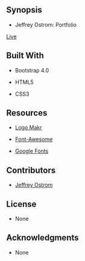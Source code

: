 Synopsis
-------------------------------------------------------------------------------------

- Jeffrey Ostrom: Portfolio 

[Live](https://jeffostrom.github.io/bio/)


Built With
-----------------------------------------------------------------------------
- Bootstrap 4.0

- HTML5 

- CSS3


Resources
-----------------------------------------------------------------------------
- [Logo Makr](https://logomakr.com/)

- [Font-Awesome](https://fontawesome.com)

- [Google Fonts](https://fonts.google.com/)

Contributors
-----------------------------------------------------------------------------

- [Jeffrey Ostrom](https://github.com/JeffOstrom)

License
-----------------------------------------------------------------------------
- None

Acknowledgments
-------------------------------------------------------------------------------------
- None